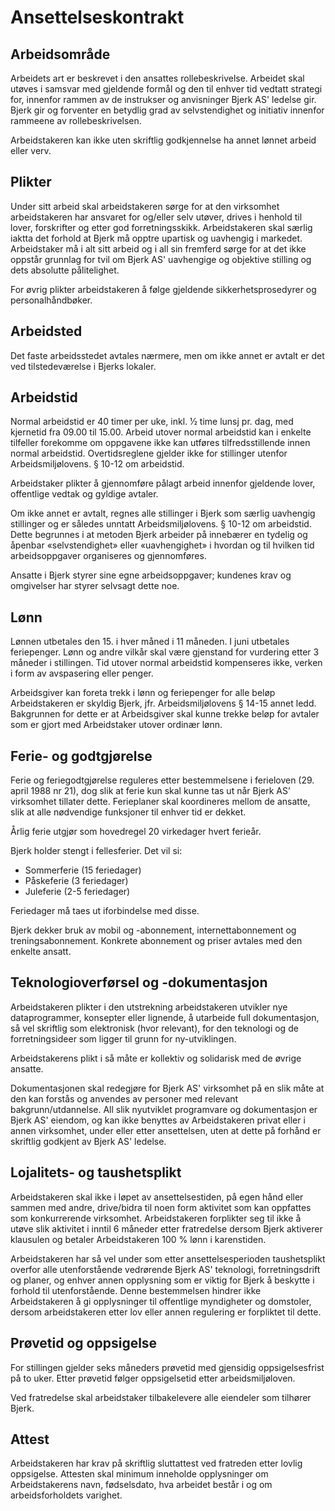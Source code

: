 # Ansettelseskontrakt

## Arbeidsområde

Arbeidets art er beskrevet i den ansattes rollebeskrivelse. Arbeidet skal utøves
i samsvar med gjeldende formål og den til enhver tid vedtatt strategi for,
innenfor rammen av de instrukser og anvisninger Bjerk AS' ledelse gir. Bjerk gir
og forventer en betydlig grad av selvstendighet og initiativ innenfor rammeene
av rollebeskrivelsen.

Arbeidstakeren kan ikke uten skriftlig godkjennelse ha annet lønnet arbeid eller
verv.

## Plikter

Under sitt arbeid skal arbeidstakeren sørge for at den virksomhet arbeidstakeren
har ansvaret for og/eller selv utøver, drives i henhold til lover, forskrifter
og etter god forretningsskikk. Arbeidstakeren skal særlig iaktta det forhold at
Bjerk må opptre upartisk og uavhengig i markedet. Arbeidstaker må i alt sitt
arbeid og i all sin fremferd sørge for at det ikke oppstår grunnlag for tvil om
Bjerk AS' uavhengige og objektive stilling og dets absolutte pålitelighet.

For øvrig plikter arbeidstakeren å følge gjeldende sikkerhetsprosedyrer og
personalhåndbøker.

## Arbeidsted

Det faste arbeidsstedet avtales nærmere, men om ikke annet er avtalt er det ved
tilstedeværelse i Bjerks lokaler.

## Arbeidstid

Normal arbeidstid er 40 timer per uke, inkl. 1⁄2 time lunsj pr. dag, med
kjernetid fra 09.00 til 15.00. Arbeid utover normal arbeidstid kan i enkelte
tilfeller forekomme om oppgavene ikke kan utføres tilfredsstillende innen normal
arbeidstid. Overtidsreglene gjelder ikke for stillinger utenfor
Arbeidsmiljølovens. § 10-12 om arbeidstid.

Arbeidstaker plikter å gjennomføre pålagt arbeid innenfor gjeldende lover,
offentlige vedtak og gyldige avtaler.

Om ikke annet er avtalt, regnes alle stillinger i Bjerk som særlig uavhengig
stillinger og er således unntatt Arbeidsmiljølovens. § 10-12 om arbeidstid.
Dette begrunnes i at metoden Bjerk arbeider på innebærer en tydelig og åpenbar
«selvstendighet» eller «uavhengighet» i hvordan og til hvilken tid
arbeidsoppgaver organiseres og gjennomføres.

Ansatte i Bjerk styrer sine egne arbeidsoppgaver; kundenes krav og omgivelser
har styrer selvsagt dette noe.

## Lønn

Lønnen utbetales den 15. i hver måned i 11 måneden. I juni utbetales
feriepenger. Lønn og andre vilkår skal være gjenstand for vurdering etter 3
måneder i stillingen. Tid utover normal arbeidstid kompenseres ikke, verken i
form av avspasering eller penger.

Arbeidsgiver kan foreta trekk i lønn og feriepenger for alle beløp
Arbeidstakeren er skyldig Bjerk, jfr. Arbeidsmiljølovens § 14-15 annet ledd.
Bakgrunnen for dette er at Arbeidsgiver skal kunne trekke beløp for avtaler som
er gjort med Arbeidstaker utover ordinær lønn.

## Ferie- og godtgjørelse

Ferie og feriegodtgjørelse reguleres etter bestemmelsene i ferieloven (29. april
1988 nr 21), dog slik at ferie kun skal kunne tas ut når Bjerk AS’ virksomhet
tillater dette. Ferieplaner skal koordineres mellom de ansatte, slik at alle
nødvendige funksjoner til enhver tid er dekket.

Årlig ferie utgjør som hovedregel 20 virkedager hvert ferieår.

Bjerk holder stengt i fellesferier. Det vil si:

- Sommerferie (15 feriedager)
- Påskeferie (3 feriedager)
- Juleferie (2-5 feriedager)

Feriedager må taes ut iforbindelse med disse.

Bjerk dekker bruk av mobil og -abonnement, internettabonnement og
treningsabonnement. Konkrete abonnement og priser avtales med den enkelte
ansatt.

## Teknologioverførsel og -dokumentasjon

Arbeidstakeren plikter i den utstrekning arbeidstakeren utvikler nye
dataprogrammer, konsepter eller lignende, å utarbeide full dokumentasjon, så vel
skriftlig som elektronisk (hvor relevant), for den teknologi og de
forretningsideer som ligger til grunn for ny-utviklingen.

Arbeidstakerens plikt i så måte er kollektiv og solidarisk med de øvrige
ansatte.

Dokumentasjonen skal redegjøre for Bjerk AS' virksomhet på en slik måte at den
kan forstås og anvendes av personer med relevant bakgrunn/utdannelse. All slik
nyutviklet programvare og dokumentasjon er Bjerk AS' eiendom, og kan ikke
benyttes av Arbeidstakeren privat eller i annen virksomhet, under eller etter
ansettelsen, uten at dette på forhånd er skriftlig godkjent av Bjerk AS'
ledelse.

## Lojalitets- og taushetsplikt

Arbeidstakeren skal ikke i løpet av ansettelsestiden, på egen hånd eller sammen
med andre, drive/bidra til noen form aktivitet som kan oppfattes som
konkurrerende virksomhet. Arbeidstakeren forplikter seg til ikke å utøve slik
aktivitet i inntil 6 måneder etter fratredelse dersom Bjerk aktiverer klausulen
og betaler Arbeidstakeren 100 % lønn i karenstiden.

Arbeidstakeren har så vel under som etter ansettelsesperioden taushetsplikt
overfor alle utenforstående vedrørende Bjerk AS' teknologi, forretningsdrift og
planer, og enhver annen opplysning som er viktig for Bjerk å beskytte i forhold
til utenforstående. Denne bestemmelsen hindrer ikke Arbeidstakeren å gi
opplysninger til offentlige myndigheter og domstoler, dersom arbeidstakeren
etter lov eller annen regulering er forpliktet til dette.

## Prøvetid og oppsigelse

For stillingen gjelder seks måneders prøvetid med gjensidig oppsigelsesfrist på
to uker. Etter prøvetid følger oppsigelsetid etter arbeidsmiljøloven.

Ved fratredelse skal arbeidstaker tilbakelevere alle eiendeler som tilhører
Bjerk.

## Attest

Arbeidstakeren har krav på skriftlig sluttattest ved fratreden etter lovlig
oppsigelse. Attesten skal minimum inneholde opplysninger om Arbeidstakerens
navn, fødselsdato, hva arbeidet består i og om arbeidsforholdets varighet.
